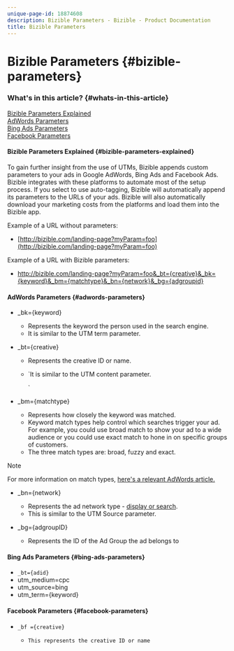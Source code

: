 ```yaml
---
unique-page-id: 18874608
description: Bizible Parameters - Bizible - Product Documentation
title: Bizible Parameters
---
```


# Bizible Parameters {#bizible-parameters}

### What's in this article? {#whats-in-this-article}

[Bizible Parameters Explained](#bizible-parameters-explained)  
[AdWords Parameters](#adwords-parameters)  
[Bing Ads Parameters](#bing-ads-parameters)  
[Facebook Parameters](#facebook-parameters)

#### Bizible Parameters Explained {#bizible-parameters-explained}

To gain further insight from the use of UTMs, Bizible appends custom parameters to your ads in Google AdWords, Bing Ads and Facebook Ads. Bizible integrates with these platforms to automate most of the setup process. If you select to use auto-tagging, Bizible will automatically append its parameters to the URLs of your ads. Bizible will also automatically download your marketing costs from the platforms and load them into the Bizible app.

Example of a URL without parameters:

* [http://bizible.com/landing-page?myParam=foo](http://bizible.com/landing-page?myParam=foo)

Example of a URL with Bizible parameters:

* http://bizible.com/landing-page?myParam=foo&_bt={creative}&_bk={keyword}&_bm={matchtype}&_bn={network}&_bg={adgroupid}

#### AdWords Parameters {#adwords-parameters}

* _bk={keyword}

    * Represents the keyword the person used in the search engine.
    * It is similar to the UTM term parameter.

* _bt={creative}

    * Represents the creative ID or name. 
    * `It is similar to the UTM content parameter.  
  
      `

* _bm={matchtype}

    * Represents how closely the keyword was matched. 
    * Keyword match types help control which searches trigger your ad. For example, you could use broad match to show your ad to a wide audience or you could use exact match to hone in on specific groups of customers.
    * The three match types are: broad, fuzzy and exact.

>[!NOTE]
>
>For more information on match types, [here's a relevant AdWords article.](http://support.google.com/adwords/answer/2497836?hl=en)

* _bn={network}

    * Represents the ad network type - [display or search](http://support.google.com/adwords/answer/1752334?hl=en). 
    * This is similar to the UTM Source parameter.

* _bg={adgroupID}

    * Represents the ID of the Ad Group the ad belongs to

#### Bing Ads Parameters {#bing-ads-parameters}

* `_bt={adid}`
* utm_medium=cpc
* utm_source=bing
* utm_term={keyword}

#### Facebook Parameters {#facebook-parameters}

* `_bf ={creative}`

    * `This represents the creative ID or name`

